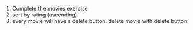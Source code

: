 1) Complete the movies exercise
2) sort by rating (ascending)
3) every movie will have a delete button. delete movie with delete button